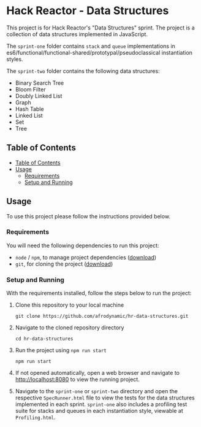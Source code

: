 # Hack Reactor - Data Structures<!-- omit in toc -->

This project is for Hack Reactor's "Data Structures" sprint. The project is a collection of data structures implemented in JavaScript.

The `sprint-one` folder contains `stack` and `queue` implementations in es6/functional/functional-shared/prototypal/pseudoclassical instantiation styles.

The `sprint-two` folder contains the following data structures:

- Binary Search Tree
- Bloom Filter
- Doubly Linked List
- Graph
- Hash Table
- Linked List
- Set
- Tree

## Table of Contents

- [Table of Contents](#table-of-contents)
- [Usage](#usage)
  - [Requirements](#requirements)
  - [Setup and Running](#setup-and-running)

## Usage

To use this project please follow the instructions provided below.

### Requirements

You will need the following dependencies to run this project:

- `node` / `npm`, to manage project dependencies ([download](https://nodejs.org/en/download))
- `git`, for cloning the project ([download](https://git-scm.com/downloads))

### Setup and Running

With the requirements installed, follow the steps below to run the project:

1. Clone this repository to your local machine

   ```shell
   git clone https://github.com/afrodynamic/hr-data-structures.git
   ```

2. Navigate to the cloned repository directory

   ```shell
   cd hr-data-structures
   ```

3. Run the project using `npm run start`

   ```shell
   npm run start
   ```

4. If not opened automatically, open a web browser and navigate to <http://localhost:8080> to view the running project.

5. Navigate to the `sprint-one` or `sprint-two` directory and open the respective `SpecRunner.html` file to view the tests for the data structures implemented in each sprint. `sprint-one` also includes a profiling test suite for stacks and queues in each instantiation style, viewable at `Profiling.html`.
